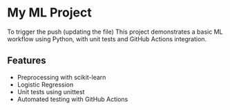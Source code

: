 # My ML Project
To trigger the push (updating the file)
This project demonstrates a basic ML workflow using Python, with unit tests and GitHub Actions integration.

## Features
- Preprocessing with scikit-learn
- Logistic Regression
- Unit tests using unittest
- Automated testing with GitHub Actions
